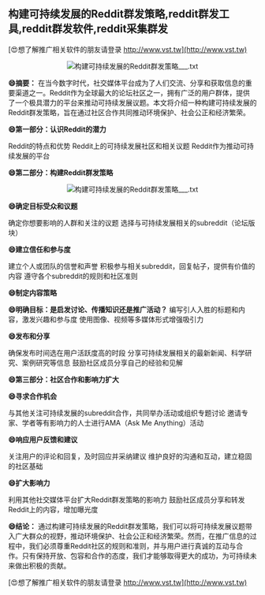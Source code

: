 ## **构建可持续发展的Reddit群发策略,reddit群发工具,reddit群发软件,reddit采集群发**

[😍想了解推广相关软件的朋友请登录 http://www.vst.tw](http://www.vst.tw)

 <center><img src="https://vst.tw/MP4/tuiguang/png/6.png" alt="构建可持续发展的Reddit群发策略___.txt"></center>

**😄摘要：**
在当今数字时代，社交媒体平台成为了人们交流、分享和获取信息的重要渠道之一。Reddit作为全球最大的论坛社区之一，拥有广泛的用户群体，提供了一个极具潜力的平台来推动可持续发展议题。本文将介绍一种构建可持续发展的Reddit群发策略，旨在通过社区合作共同推动环境保护、社会公正和经济繁荣。

**😄第一部分：认识Reddit的潜力**

Reddit的特点和优势
Reddit上的可持续发展社区和相关议题
Reddit作为推动可持续发展的平台

**😄第二部分：构建Reddit群发策略**

 <center><img src="https://vst.tw/MP4/tuiguang/png/5.png" alt="构建可持续发展的Reddit群发策略___.txt"></center>

**😄确定目标受众和议题**

确定你想要影响的人群和关注的议题
选择与可持续发展相关的subreddit（论坛版块）

**😄建立信任和参与度**

建立个人或团队的信誉和声誉
积极参与相关subreddit，回复帖子，提供有价值的内容
遵守各个subreddit的规则和社区准则

**😄制定内容策略**

**😄明确目标：是启发讨论、传播知识还是推广活动？**
编写引人入胜的标题和内容，激发兴趣和参与度
使用图像、视频等多媒体形式增强吸引力

**😄发布和分享**

确保发布时间选在用户活跃度高的时段
分享可持续发展相关的最新新闻、科学研究、案例研究等信息
鼓励社区成员分享自己的经验和见解

**😄第三部分：社区合作和影响力扩大**

**😄寻求合作机会**

与其他关注可持续发展的subreddit合作，共同举办活动或组织专题讨论
邀请专家、学者等有影响力的人士进行AMA（Ask Me Anything）活动

**😄响应用户反馈和建议**

关注用户的评论和回复，及时回应并采纳建议
维护良好的沟通和互动，建立稳固的社区基础

**😄扩大影响力**

利用其他社交媒体平台扩大Reddit群发策略的影响力
鼓励社区成员分享和转发Reddit上的内容，增加曝光度

**😄结论：**
通过构建可持续发展的Reddit群发策略，我们可以将可持续发展议题带入广大群众的视野，推动环境保护、社会公正和经济繁荣。然而，在推广信息的过程中，我们必须尊重Reddit社区的规则和准则，并与用户进行真诚的互动与合作。只有保持开放、包容和合作的态度，我们才能够取得更大的成功，为可持续未来做出积极的贡献。

[😍想了解推广相关软件的朋友请登录 http://www.vst.tw](http://www.vst.tw)



